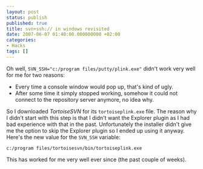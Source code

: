 ```yaml
---
layout: post
status: publish
published: true
title: svn+ssh:// in windows revisited
date: 2007-06-07 01:40:00.000000000 +02:00
categories:
- Hacks
tags: []
---
```

Oh well, `SVN_SSH="c:/program files/putty/plink.exe"` didn't work very well for me for two reasons:

- Every time a console window would pop up, that's kind of ugly.
- After some time it simply stopped working, somehow it could not connect to the repository server anymore, no idea why.


So I downloaded *TortoiseSVN* for its `tortoiseplink.exe` file. The reason why I didn't start with this step is that I didn't want the Explorer plugin as I had bad experience with that in the past. Unfortunately the installer didn't give me the option to skip the Explorer plugin so I ended up using it anyway. Here's the new value for the `SVN_SSH` variable: 

```
c:/program files/tortoisesvn/bin/tortoiseplink.exe
```

This has worked for me very well ever since (the past couple of weeks).
